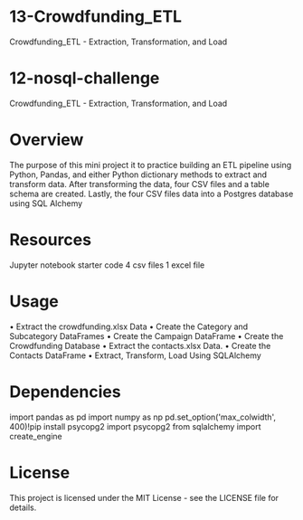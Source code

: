 # 13-Crowdfunding_ETL
Crowdfunding_ETL - Extraction, Transformation, and Load

# 12-nosql-challenge
Crowdfunding_ETL - Extraction, Transformation, and Load
# Overview 
The purpose of this mini project it to practice building an ETL pipeline using Python, Pandas, and either Python dictionary methods to extract and transform data. After transforming the data, four CSV files and a table schema are created. Lastly, the four CSV files data into a Postgres database using SQL Alchemy
# Resources 
Jupyter notebook starter code
4 csv files
1 excel file

# Usage 
•	Extract the crowdfunding.xlsx Data
•	Create the Category and Subcategory DataFrames
•	Create the Campaign DataFrame
•	Create the Crowdfunding Database
•	Extract the contacts.xlsx Data.
•	Create the Contacts DataFrame
•	Extract, Transform, Load Using SQLAlchemy



# Dependencies
import pandas as pd
import numpy as np
pd.set_option('max_colwidth', 400)!pip install psycopg2
import psycopg2
from sqlalchemy import create_engine

# License
This project is licensed under the MIT License - see the LICENSE file for details.
